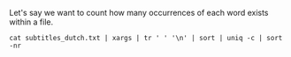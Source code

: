 Let's say we want to count how many occurrences of each word exists within a file.

`cat subtitles_dutch.txt | xargs | tr ' ' '\n' | sort | uniq -c | sort -nr`
